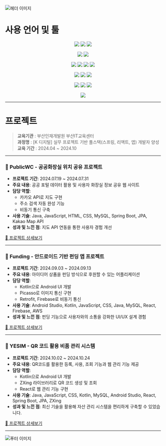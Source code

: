 ![헤더 이미지](https://capsule-render.vercel.app/api?type=waving&height=200&text=은석's%20포트폴리오!&fontAlign=30&fontAlignY=40&color=0:5D9CEC,100:4FC1E9&fontSize=40&section=header)

# 사용 언어 및 툴
<!-- 백엔드 -->
<p align="center">
  <img src="https://img.shields.io/badge/Java-007396?style=for-the-badge&logo=openjdk&logoColor=white"/>
  <img src="https://img.shields.io/badge/Spring-6DB33F?style=for-the-badge&logo=spring&logoColor=white"/>
  <img src="https://img.shields.io/badge/MySQL-4479A1?style=for-the-badge&logo=mysql&logoColor=white"/>
</p>

<!-- 앱 개발 -->
<p align="center">
  <img src="https://img.shields.io/badge/Kotlin-0095D5?style=for-the-badge&logo=kotlin&logoColor=white"/>
  <img src="https://img.shields.io/badge/Android_Studio-3DDC84?style=for-the-badge&logo=androidstudio&logoColor=white"/>
</p>

<!-- 프론트엔드 -->
<p align="center">
  <img src="https://img.shields.io/badge/HTML5-E34F26?style=for-the-badge&logo=html5&logoColor=white"/>
  <img src="https://img.shields.io/badge/CSS3-1572B6?style=for-the-badge&logo=css3&logoColor=white"/>
  <img src="https://img.shields.io/badge/JavaScript-F7DF1E?style=for-the-badge&logo=javascript&logoColor=black"/>
  <img src="https://img.shields.io/badge/jQuery-0769AD?style=for-the-badge&logo=jquery&logoColor=white"/>
</p>
<p align="center">
  <img src="https://img.shields.io/badge/React-61DAFB?style=for-the-badge&logo=react&logoColor=black"/>
  <img src="https://img.shields.io/badge/Vite-646CFF?style=for-the-badge&logo=vite&logoColor=white"/>
  <img src="https://img.shields.io/badge/Bootstrap-7952B3?style=for-the-badge&logo=bootstrap&logoColor=white"/>
</p>

<!-- 기타 툴 -->
<p align="center">
  <img src="https://img.shields.io/badge/AWS-232F3E?style=for-the-badge&logo=amazonaws&logoColor=white"/>
  <img src="https://img.shields.io/badge/Amazon_S3-569A31?style=for-the-badge&logo=amazons3&logoColor=white"/>
  <img src="https://img.shields.io/badge/Git-F05032?style=for-the-badge&logo=git&logoColor=white"/>
</p>

<!-- 운영체제 -->
<p align="center">
  <img src="https://img.shields.io/badge/Windows-0078D6?style=for-the-badge&logo=microsoft-windows&logoColor=white"/>
</p>


---

# 프로젝트
> **교육기관** : 부산인재개발원 부산IT교육센터  
> **과정명** : [K 디지털] 실무 프로젝트 기반 풀스택(스프링, 리액트, 앱) 개발자 양성  
> **교육 기간** : 2024.04 ~ 2024.10  

---

### 📌 PublicWC - 공공화장실 위치 공유 프로젝트
- **프로젝트 기간**: 2024.07.19 ~ 2024.07.31
- **주요 내용**: 공공 포털 데이터 활용 및 사용자 화장실 정보 공유 웹 사이트
- **담당 역할**:
  - 카카오 API로 지도 구현
  - 주소 검색 자동 완성 기능
  - 비동기 통신 구축
- **사용 기술**: Java, JavaScript, HTML, CSS, MySQL, Spring Boot, JPA, Kakao Map API
- **성과 및 느낀 점**: 지도 API 연동을 통한 사용자 경험 개선

[🔗 프로젝트 상세보기](https://github.com/Ssong-Portfolio/PublicWC)

---

### 📌 Funding - 안드로이드 기반 펀딩 앱 프로젝트
- **프로젝트 기간**: 2024.09.03 ~ 2024.09.13
- **주요 내용**: 아이디어 상품을 펀딩 방식으로 후원할 수 있는 어플리케이션
- **담당 역할**:
  - Kotlin으로 Android UI 개발
  - Picasso로 이미지 통신 구현
  - Retrofit, Firebase로 비동기 통신
- **사용 기술**: Android Studio, Kotlin, JavaScript, CSS, Java, MySQL, React, Firebase, AWS
- **성과 및 느낀 점**: 펀딩 기능으로 사용자와의 소통을 강화한 UI/UX 설계 경험

[🔗 프로젝트 상세보기](https://github.com/Ssong-Portfolio/Funding)

---

### 📌 YESIM - QR 코드 활용 비품 관리 시스템
- **프로젝트 기간**: 2024.10.02 ~ 2024.10.24
- **주요 내용**: QR코드를 활용한 등록, 사용, 조회 기능과 웹 관리 기능 제공
- **담당 역할**:
  - Kotlin으로 Android UI 개발
  - ZXing 라이브러리로 QR 코드 생성 및 조회
  - React로 웹 관리 기능 구현
- **사용 기술**: Java, JavaScript, CSS, Kotlin, MySQL, Android Studio, React, Spring Boot, JPA, ZXing
- **성과 및 느낀 점**: 최신 기술을 활용해 자산 관리 시스템을 편리하게 구축할 수 있었습니다.

[🔗 프로젝트 상세보기](https://github.com/Ssong-Portfolio/YESIM)

---

![푸터 이미지](https://capsule-render.vercel.app/api?type=waving&color=0:5D9CEC,100:4FC1E9&height=150&section=footer)
